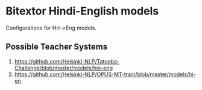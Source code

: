 # Bitextor Hindi-English models

Configurations for Hin→Eng models.

## Possible Teacher Systems

  1. https://github.com/Helsinki-NLP/Tatoeba-Challenge/blob/master/models/hin-eng
  2. https://github.com/Helsinki-NLP/OPUS-MT-train/blob/master/models/hi-en
